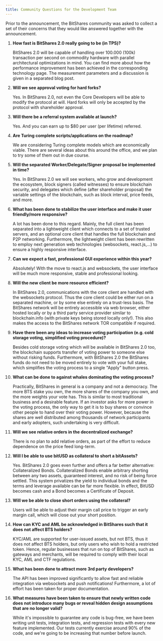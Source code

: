 ```yaml
---
title: Community Questions for the Development Team
---
```


Prior to the announcement, the BitShares community was asked to collect a set of their concerns that they would like
answered together with the announcement.

<!--more-->

1. **How fast is BitShares 2.0 really going to be (in TPS)?**

   BitShares 2.0 will be capable of handling over 100.000 (100k) transaction per second on commodity hardware with
   parallel architectural optimizations in mind. You can find more about how the performance improvement has been
   achieved in the corresponding technology page. The measurement parameters and a discussion is given in a separated
   blog post.

2. **Will we see approval voting for hard forks?**

   Yes. In BitShares 2.0, not even the Core Developers will be able to modify the protocol at will. Hard forks will only
   be accepted by the protocol with shareholder approval.

3. **Will there be a referral system available at launch?**

   Yes. And you can earn up to $80 per user (per lifetime) referred.

4. **Are Turing complete scripts/applications on the roadmap?**

   We are considering Turing complete models which are economically viable.  There are several ideas about this around
   the office, and we plan to try some of them out in due course.

5. **Will the separated Worker/Delegate/Signer proposal be implemented in time?**

   Yes. In BitShares 2.0 we will see workers, who grow and development the ecosystem, block signers (called witnesses)
   to ensure blockchain security, and delegates which define (after shareholder proposal) the variable settings of the
   blockchain, such as block interval, price feeds, and more.

6. **What has been done to stabilize the user interface and make it user friendly/more responsive?**

   A lot has been done to this regard. Mainly, the full client has been separated into a lightweight client which
   connects to a set of trusted servers, and an optional core client that handles the full blockchain and P2P
   networking. Furthermore, the lightweight client has been rewritten to employ next generation web technologies
   (websockets, react.js,...) to ensure a highly responsive interface.

7. **Can we expect a fast, professional GUI experience within this year?**

   Absolutely! With the move to react.js and websockets, the user interface will be much more responsive, stable and
   professional looking.

8. **Will the new client be more resource efficient?**

   In BitShares 2.0, communications with the core client are handled with the websockets protocol. Thus the core client
   could be either run on a separated machine, or by some else entirely on a trust-less basis. The BitShares network
   will be entirely accessible via web browser, either hosted locally or by a third party service provider similar to
   blockchain.info (with private keys being stored locally only!). This also makes the access to the BitShares network
   TOR compatible if required.

9. **Have there been any ideas to increase voting participation (e.g. cold storage voting, simplified voting procedure)?**

   Besides cold storage voting which will be available in BitShares 2.0 too, the blockchain supports transfer of voting
   power to someone else without risking funds. Furthermore, with BitShares 2.0 the BitShares funds do not need to be
   moved entirely to vote with your full stake, which simplifies the voting process to a single "Apply" button press.

10. **What can be done to against whales dominating the voting process?**

    Practically, BitShares in general is a company and not a democracy. The more BTS stake you own, the more shares of
    the company you own, and the more weights your vote has. This is similar to most traditional business and a
    desirable feature. If an investor asks for more power in the voting process, the only way to get it is to buy shares
    or convince other people to hand over their voting power. However, because the shares are well distributed among
    thousands of network participants and early adopters, such undertaking is very difficult.

11. **Will we see relative orders in the decentralized exchange?**

    There is no plan to add relative orders, as part of the effort to reduce dependence on the price feed long-term.

12. **Will I be able to use bitUSD as collateral to short a bitAssets?**

    Yes. BitShares 2.0 goes even further and offers a far better alternative: Collateralized Bonds. Collateralized Bonds
    enable arbitrary shorting between any two assets, guaranteed interest, and no risk of being force settled.   This
    system privatizes the yield to individual bonds and the terms and leverage available can be far more flexible.  In
    effect, BitUSD becomes cash and a Bond becomes a Certificate of Deposit.

13. **Will we be able to close short orders using the collateral?**

    Users will be able to adjust their margin call price to trigger an early margin call, which will close out your
    short position.

14. **How can KYC and AML be acknowledged in BitShares such that it does not affect BTS holders?**

    KYC/AML are supported for user-issued assets, but not BTS, thus it does not affect BTS holders, but only users who
    wish to hold a restricted token. Hence, regular businesses that run on top of BitShares, such as gateways and
    merchants, will be required to comply with their local KYC, AML and CTF regulations.

15. **What has been done to attract more 3rd party developers?**

    The API has been improved significantly to allow fast and reliable integration via websockets and push
    notifications! Furthermore, a lot of effort has been taken for proper documentation.

16. **What measures have been taken to ensure that newly written code does not introduce many bugs or reveal hidden design assumptions that are no longer valid?**

    While it's impossible to guarantee any code is bug-free, we have been writing unit tests, integration tests, and
    regression tests with every new feature implemented. Our tests currently exercise around 90% of the code, and we're
    going to be increasing that number before launch.
